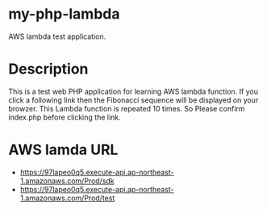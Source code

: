 # my-php-lambda
AWS lambda test application.

# Description

This is a test web PHP application for learning AWS lambda function.
If you click a following link then the Fibonacci sequence will be displayed on your browzer.
This Lambda function is repeated 10 times. So Please confirm index.php before clicking the link.

# AWS lamda URL
- https://97lapeo0q5.execute-api.ap-northeast-1.amazonaws.com/Prod/sdk
- https://97lapeo0q5.execute-api.ap-northeast-1.amazonaws.com/Prod/test
